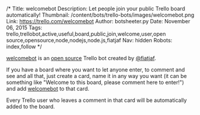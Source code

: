 /*
Title: welcomebot
Description: Let people join your public Trello board automatically!
Thumbnail: /content/bots/trello-bots/images/welcomebot.png
Link: https://trello.com/welcomebot
Author: botsheeter.py
Date: November 06, 2015
Tags: trello,trellobot,active,useful,board,public,join,welcome,user,open source,opensource,node,nodejs,node.js,fiatjaf
Nav: hidden
Robots: index,follow
*/

[welcomebot](https://trello.com/welcomebot) is an [open source](https://github.com/websitesfortrello/welcomebot) Trello bot created by [@fiatjaf](https://twitter.com/fiatjaf). 

If you have a board where you want to let anyone enter, to comment and see and all that, just create a card, name it in any way you want (it can be something like "Welcome to this board, please comment here to enter!") and add [welcomebot](https://trello.com/welcomebot) to that card.

Every Trello user who leaves a comment in that card will be automatically added to the board.
